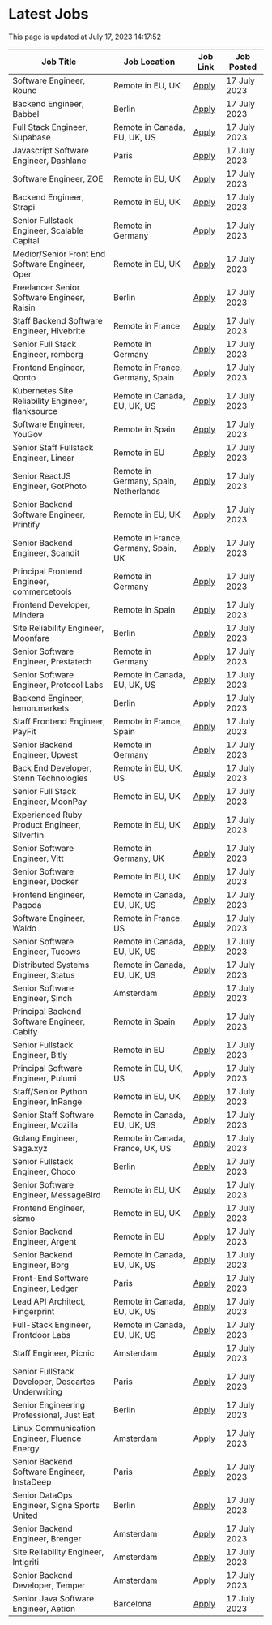 # Latest Jobs

This page is updated at July 17, 2023 14:17:52

| Job Title | Job Location | Job Link | Job Posted |
| --- | --- | --- | --- |
| Software Engineer, Round | Remote in EU, UK | [Apply](https://round.cash/?utm_source=otta.com) | 17 July 2023 |
| Backend Engineer, Babbel | Berlin | [Apply](https://join.com/companies/babbel/8569502-backend-engineer-ruby-all-genders?utm_source=Otta) | 17 July 2023 |
| Full Stack Engineer, Supabase | Remote in Canada, EU, UK, US | [Apply](https://boards.greenhouse.io/supabase/jobs/4929454004?utm_source=Otta) | 17 July 2023 |
| Javascript Software Engineer, Dashlane | Paris | [Apply](https://boards.greenhouse.io/dashlane/jobs/5157592?gh_src=8911cfd71us) | 17 July 2023 |
| Software Engineer, ZOE | Remote in EU, UK | [Apply](https://jobs.lever.co/joinzoe/145fc90c-f025-4305-9335-dff0d86ce156?lever-source=Otta) | 17 July 2023 |
| Backend Engineer, Strapi | Remote in EU, UK | [Apply](https://jobs.lever.co/strapi/947f08b8-f0e1-4e03-8bc7-c6fbc60bbcfc?lever-source=Otta) | 17 July 2023 |
| Senior Fullstack Engineer, Scalable Capital | Remote in Germany | [Apply](https://jobs.smartrecruiters.com/ScalableGmbH/743999918248619-senior-fullstack-engineer-core-tribe-m-f-x-onsite-or-remote-in-germany?utm_source=Otta) | 17 July 2023 |
| Medior/Senior Front End Software Engineer, Oper | Remote in EU, UK | [Apply](https://join.com/companies/oper/8599837-medior-senior-front-end-software-engineer?utm_source=Otta) | 17 July 2023 |
| Freelancer Senior Software Engineer, Raisin | Berlin | [Apply](https://raisin.jobs.personio.de/job/1186779?utm_source=Otta) | 17 July 2023 |
| Staff Backend Software Engineer, Hivebrite | Remote in France | [Apply](https://jobs.lever.co/hivebrite/dc747e80-24f4-4c90-b40c-f6ef18da94a2?lever-source=Otta) | 17 July 2023 |
| Senior Full Stack Engineer, remberg | Remote in Germany | [Apply](https://remberg.breezy.hr/p/afcf336ed92c01-senior-full-stack-engineer-mean-f-m-d?source=Otta) | 17 July 2023 |
| Frontend Engineer, Qonto | Remote in France, Germany, Spain | [Apply](https://jobs.lever.co/qonto/c946b5e0-c7e8-43af-98ad-0ee6e7411630?lever-source=Otta) | 17 July 2023 |
| Kubernetes Site Reliability Engineer, flanksource | Remote in Canada, EU, UK, US | [Apply](https://flanksource1.recruitee.com/o/kubernetes-site-reliability-engineer?utm_source=Otta) | 17 July 2023 |
| Software Engineer, YouGov | Remote in Spain | [Apply](https://jobs.smartrecruiters.com/YouGov1/743999910189153-software-engineer-angular-javascript?utm_source=Otta) | 17 July 2023 |
| Senior Staff Fullstack Engineer, Linear | Remote in EU | [Apply](https://jobs.ashbyhq.com/Linear/d3bc1ced-3ce4-4086-a050-555055dbb1ff?utm_source=Otta) | 17 July 2023 |
| Senior ReactJS Engineer, GotPhoto | Remote in Germany, Spain, Netherlands | [Apply](https://fotograf.jobs.personio.de/job/1171210?utm_source=Otta) | 17 July 2023 |
| Senior Backend Software Engineer, Printify | Remote in EU, UK | [Apply](https://jobs.lever.co/printify/74857a15-c0a9-4837-844d-3d2a347cb6d7?lever-source=Otta) | 17 July 2023 |
| Senior Backend Engineer, Scandit | Remote in France, Germany, Spain, UK | [Apply](https://www.scandit.com/careers/job-description/?gh_jid=5131285&utm_source=Otta) | 17 July 2023 |
| Principal Frontend Engineer, commercetools | Remote in Germany | [Apply](https://boards.greenhouse.io/commercetools/jobs/5647393003?utm_source=Otta) | 17 July 2023 |
| Frontend Developer, Mindera | Remote in Spain | [Apply](https://apply.workable.com/minderacraft/j/D52BA0E84F/?utm_source=Otta) | 17 July 2023 |
| Site Reliability Engineer, Moonfare | Berlin | [Apply](https://www.moonfare.com/open-position/?gh_jid=5202352003&utm_source=Otta) | 17 July 2023 |
| Senior Software Engineer, Prestatech | Remote in Germany | [Apply](https://prestatech.viterbit.site/senior-software-engineer-TLxSsbq11siFWmU5/?utm_source=Otta) | 17 July 2023 |
| Senior Software Engineer, Protocol Labs | Remote in Canada, EU, UK, US | [Apply](https://boards.greenhouse.io/protocollabs/jobs/4874341004?utm_source=Otta) | 17 July 2023 |
| Backend Engineer, lemon.markets | Berlin | [Apply](https://jobs.lemon.markets/o/backend-engineer-fmx?utm_source=Otta) | 17 July 2023 |
| Staff Frontend Engineer, PayFit | Remote in France, Spain | [Apply](https://jobs.lever.co/payfit/b63bc829-5d3f-4a0c-a3f3-7c9907ad2546?lever-source=Otta) | 17 July 2023 |
| Senior Backend Engineer, Upvest | Remote in Germany | [Apply](https://careers.upvest.co/jobs/1860849-senior-backend-engineer-trading-f-m-d?utm_source=Otta) | 17 July 2023 |
| Back End Developer, Stenn Technologies | Remote in EU, UK, US | [Apply](https://boards.eu.greenhouse.io/stenn/jobs/4168537101?utm_source=Otta) | 17 July 2023 |
| Senior Full Stack Engineer, MoonPay | Remote in EU, UK | [Apply](https://boards.greenhouse.io/moonpay/jobs/5605585003?utm_source=Otta) | 17 July 2023 |
| Experienced Ruby Product Engineer, Silverfin | Remote in EU, UK | [Apply](https://jobs.eu.lever.co/silverfin/1253d7e8-e5c5-4b8c-9fa3-64fc338236c9?lever-source=Otta) | 17 July 2023 |
| Senior Software Engineer, Vitt | Remote in Germany, UK | [Apply](https://jobs.smartrecruiters.com/Vitt1/743999807332228-senior-software-engineer?utm_source=Otta) | 17 July 2023 |
| Senior Software Engineer, Docker | Remote in EU, UK | [Apply](https://jobs.ashbyhq.com/docker/6f8b62a1-ca58-4ac2-90a0-1c3e18a44524?utm_source=Otta) | 17 July 2023 |
| Frontend Engineer, Pagoda | Remote in Canada, EU, UK, US | [Apply](https://boards.greenhouse.io/pagoda/jobs/6826342002?gh_jid=6826342002&utm_source=Otta) | 17 July 2023 |
| Software Engineer, Waldo | Remote in France, US | [Apply](https://boards.greenhouse.io/waldo/jobs/4036587004?utm_source=Otta) | 17 July 2023 |
| Senior Software Engineer, Tucows | Remote in Canada, EU, UK, US | [Apply](https://tucows.com/careers/jobs?%3Fgh_jid=5660020003&utm_source=Otta) | 17 July 2023 |
| Distributed Systems Engineer, Status | Remote in Canada, EU, UK, US | [Apply](https://jobs.status.im/?gh_jid=4922787&utm_source=Otta) | 17 July 2023 |
| Senior Software Engineer, Sinch | Amsterdam | [Apply](https://apply.workable.com/sinch/j/72E3F53C5C/?utm_source=Otta) | 17 July 2023 |
| Principal Backend Software Engineer, Cabify | Remote in Spain | [Apply](https://boards.greenhouse.io/cabify/jobs/6697701002?utm_source=Otta) | 17 July 2023 |
| Senior Fullstack Engineer, Bitly | Remote in EU | [Apply](https://boards.eu.greenhouse.io/bitly46/jobs/4135718101?utm_source=Otta) | 17 July 2023 |
| Principal Software Engineer, Pulumi | Remote in EU, UK, US | [Apply](https://boards.greenhouse.io/pulumicorporation/jobs/5622790003?utm_source=Otta) | 17 July 2023 |
| Staff/Senior Python Engineer, InRange | Remote in EU, UK | [Apply](https://jobs.ashbyhq.com/inrange/35ce1198-e78d-490e-a854-8160f8967d4a?utm_source=Otta) | 17 July 2023 |
| Senior Staff Software Engineer, Mozilla | Remote in Canada, EU, UK, US | [Apply](https://boards.greenhouse.io/mozilla/jobs/5030301?gh_src=adb5cbc61us) | 17 July 2023 |
| Golang Engineer, Saga.xyz | Remote in Canada, France, UK, US | [Apply](https://jobs.lever.co/saga-xyz/362ee528-0276-4cf9-b09c-994ebb3b7b1d?lever-source=Otta) | 17 July 2023 |
| Senior Fullstack Engineer, Choco | Berlin | [Apply](https://app.careerpuck.com/job-board/choco/job/4545776003?gh_jid=4545776003&gh_src=dd5306693us) | 17 July 2023 |
| Senior Software Engineer, MessageBird | Remote in EU, UK | [Apply](https://jobs.ashbyhq.com/messagebird/e9238bb9-b7e9-40df-a590-6a48dbadd9f5?utm_source=Otta) | 17 July 2023 |
| Frontend Engineer, sismo | Remote in EU, UK | [Apply](https://apply.workable.com/sismo-1/j/85B9E8AA7E/?utm_source=Otta) | 17 July 2023 |
| Senior Backend Engineer, Argent | Remote in EU | [Apply](https://boards.eu.greenhouse.io/argent/jobs/4187985101?gh_src=4fcea242teu) | 17 July 2023 |
| Senior Backend Engineer, Borg | Remote in Canada, EU, UK, US | [Apply](https://apply.workable.com/borg/j/A8D4910899/?utm_source=Otta) | 17 July 2023 |
| Front-End Software Engineer, Ledger | Paris | [Apply](https://jobs.lever.co/ledger/a2233e2e-4574-457b-9a6c-58d58559983b?lever-source=Otta) | 17 July 2023 |
| Lead API Architect, Fingerprint | Remote in Canada, EU, UK, US | [Apply](https://fingerprint.com/careers/jobs/apply/?gh_jid=4756855004&gh_src=3f93dfbe4us) | 17 July 2023 |
| Full-Stack Engineer, Frontdoor Labs | Remote in Canada, EU, UK, US | [Apply](https://www.frontdoor.xyz/?utm_source=otta.com) | 17 July 2023 |
| Staff Engineer, Picnic | Amsterdam | [Apply](https://picnic.app/careers/jobs/2713009/technology--amp--engineering/amsterdam-north-holland-netherlands/staff-engineer--java-?utm_source=Otta) | 17 July 2023 |
| Senior FullStack Developer, Descartes Underwriting | Paris | [Apply](https://careers.descartesunderwriting.com/jobs/2958087-senior-fullstack-developer-app-javascript-python-cdi?utm_source=Otta) | 17 July 2023 |
| Senior Engineering Professional, Just Eat | Berlin | [Apply](https://wd3.myworkdaysite.com/en-US/recruiting/takeaway/JET-ECS-R/job/Berlin-Office/Senior-Professional---Engineering_R_032222?utm_source=Otta) | 17 July 2023 |
| Linux Communication Engineer, Fluence Energy | Amsterdam | [Apply](https://jobs.lever.co/fluence/028bd5d7-135f-46f5-aa19-f331ddb1a82e?lever-source=Otta) | 17 July 2023 |
| Senior Backend Software Engineer, InstaDeep | Paris | [Apply](https://instadeep.bamboohr.com/careers/319?utm_source=Otta) | 17 July 2023 |
| Senior DataOps Engineer, Signa Sports United | Berlin | [Apply](https://jobs.smartrecruiters.com/SIGNASportsUnited/743999905232414-senior-dataops-engineer-m-f-d-?utm_source=Otta) | 17 July 2023 |
| Senior Backend Engineer, Brenger | Amsterdam | [Apply](https://careers.brenger.nl/o/senior-backend-engineer-amsterdam?utm_source=Otta) | 17 July 2023 |
| Site Reliability Engineer, Intigriti | Amsterdam | [Apply](https://intigriti.jobs.personio.com/job/1079187?utm_source=Otta) | 17 July 2023 |
| Senior Backend Developer, Temper | Amsterdam | [Apply](https://temper2.recruitee.com/o/senior-backend-developer-php?utm_source=Otta) | 17 July 2023 |
| Senior Java Software Engineer, Aetion | Barcelona | [Apply](https://boards.greenhouse.io/aetion/jobs/4942680?utm_source=Otta) | 17 July 2023 |
